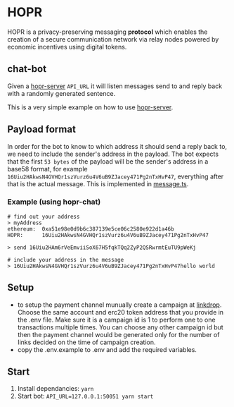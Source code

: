 # HOPR

HOPR is a privacy-preserving messaging **protocol** which enables the creation of a secure communication network via relay nodes powered by economic incentives using digital tokens.

## chat-bot

Given a [hopr-server](https://github.com/hoprnet/hopr-core/tree/develop/server) `API_URL` it will listen messages send to and reply back with a randomly generated sentence.

This is a very simple example on how to use [hopr-server](https://github.com/hoprnet/hopr-core/tree/develop/server).

## Payload format

In order for the bot to know to which address it should send a reply back to, we need to include the sender's address in the payload.
The bot expects that the first `53 bytes` of the payload will be the sender's address in a base58 format, for example `16Uiu2HAkwsN4GVHQr1szVurz6u4V6uB9ZJacey471Pg2nTxHvP47`, everything after that is the actual message.
This is implemented in [message.ts](./src/message.ts).

### Example (using hopr-chat)

```terminal
# find out your address
> myAddress
ethereum:  0xa51e98e0d9b6c387139e5ce06c2580e922d1a46b
HOPR:      16Uiu2HAkwsN4GVHQr1szVurz6u4V6uB9ZJacey471Pg2nTxHvP47

> send 16Uiu2HAm6rVeEmviiSoX67H5fqkTQq2ZyP2QSRwrmtEuTU9pWeKj

# include your address in the message
> 16Uiu2HAkwsN4GVHQr1szVurz6u4V6uB9ZJacey471Pg2nTxHvP47hello world
```

## Setup
* to setup the payment channel munually create a campaign at [linkdrop](https://dashboard.linkdrop.io/). Choose the same account and erc20 token address that you provide in the .env file. Make sure it is a campaign id is 1 to perform one to one transactions multiple times. You can choose any other campaign id but then the payment channel would be generated only for the number of links decided on the time of campaign creation. 
* copy the .env.example to .env and add the required variables.

## Start

1. Install dependancies: `yarn`
2. Start bot: `API_URL=127.0.0.1:50051 yarn start`
